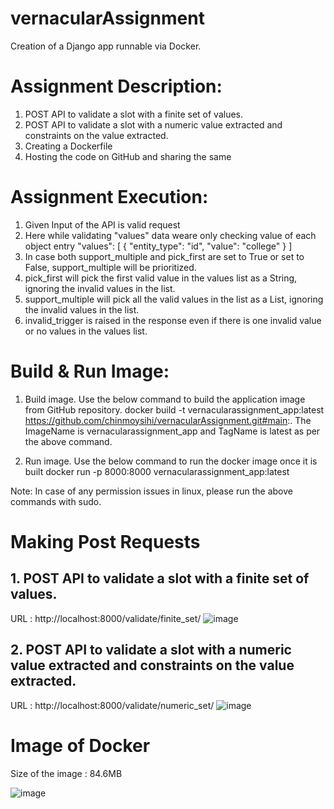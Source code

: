 # vernacularAssignment


Creation of a Django app runnable via Docker.

# Assignment Description:
  1. POST API to validate a slot with a finite set of values.
  2. POST API to validate a slot with a numeric value extracted and constraints on the value extracted.
  3. Creating a Dockerfile
  4. Hosting the code on GitHub and sharing the same
  
  # Assignment Execution:
  1. Given Input of the API is valid request
  2. Here while validating "values" data weare only checking value of each object entry
    "values": [
    {
      "entity_type": "id",
      "value": "college"
    }
    ]
  3. In case both support_multiple and pick_first are set to True or set to False, support_multiple will be prioritized.
  4. pick_first will pick the first valid value in the values list as a String, ignoring the invalid values in the list.
  5. support_multiple will pick all the valid values in the list as a List, ignoring the invalid values in the list.
  6. invalid_trigger is raised in the response even if there is one invalid value or no values in the values list.
      
# Build & Run Image:

  1. Build image.
    Use the below command to build the application image from GitHub repository.
    docker build -t vernacularassignment_app:latest https://github.com/chinmoysihi/vernacularAssignment.git#main:.
     The ImageName is vernacularassignment_app and TagName is latest as per the above command.

  2) Run image.
    Use the below command to run the docker image once it is built
    docker run -p 8000:8000 vernacularassignment_app:latest

Note: In case of any permission issues in linux, please run the above commands with sudo.

# Making Post Requests

## 1. POST API to validate a slot with a finite set of values.
URL : http://localhost:8000/validate/finite_set/
![image](https://user-images.githubusercontent.com/33445883/97799091-b7696b00-1c51-11eb-93ad-f3e50c15abcb.png)

## 2. POST API to validate a slot with a numeric value extracted and constraints on the value extracted.
URL : http://localhost:8000/validate/numeric_set/
![image](https://user-images.githubusercontent.com/33445883/97799129-07e0c880-1c52-11eb-95de-c655fe1a9f7a.png)




# Image of Docker
Size of the image : 84.6MB

![image](https://user-images.githubusercontent.com/33445883/97798976-ef23e300-1c50-11eb-83d2-2f5f021590f6.png)



